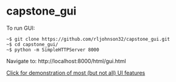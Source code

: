 # capstone_gui

To run GUI:
```console
~$ git clone https://github.com/rljohnson32/capstone_gui.git
~$ cd capstone_gui/
~$ python -m SimpleHTTPServer 8000
```
Navigate to: http://localhost:8000/html/gui.html

[Click for demonstration of most (but not all) UI features](https://youtu.be/SqyiMIFBvYQ?list=FLDefQVikphGUBVoOqKgrO7g&t=296)
